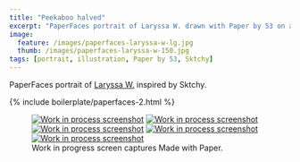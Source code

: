 ```yaml
---
title: "Peekaboo halved"
excerpt: "PaperFaces portrait of Laryssa W. drawn with Paper by 53 on an iPad."
image: 
  feature: /images/paperfaces-laryssa-w-lg.jpg
  thumb: /images/paperfaces-laryssa-w-150.jpg
tags: [portrait, illustration, Paper by 53, Sktchy]
---
```


PaperFaces portrait of [Laryssa W.](http://sktchy.com/rHtydc) inspired by Sktchy.

{% include boilerplate/paperfaces-2.html %}

<figure class="third">
	<a href="{{ site.url }}/images/paperfaces-laryssa-w-process-1-lg.jpg"><img src="{{ site.url }}/images/paperfaces-laryssa-w-process-1-600.jpg" alt="Work in process screenshot"></a>
	<a href="{{ site.url }}/images/paperfaces-laryssa-w-process-2-lg.jpg"><img src="{{ site.url }}/images/paperfaces-laryssa-w-process-2-600.jpg" alt="Work in process screenshot"></a>
	<a href="{{ site.url }}/images/paperfaces-laryssa-w-process-3-lg.jpg"><img src="{{ site.url }}/images/paperfaces-laryssa-w-process-3-600.jpg" alt="Work in process screenshot"></a>
	<a href="{{ site.url }}/images/paperfaces-laryssa-w-process-4-lg.jpg"><img src="{{ site.url }}/images/paperfaces-laryssa-w-process-4-600.jpg" alt="Work in process screenshot"></a>
	<a href="{{ site.url }}/images/paperfaces-laryssa-w-process-5-lg.jpg"><img src="{{ site.url }}/images/paperfaces-laryssa-w-process-5-600.jpg" alt="Work in process screenshot"></a>
	<figcaption>Work in progress screen captures Made with Paper.</figcaption>
</figure>

